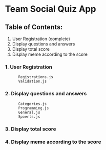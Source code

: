 # Team Social Quiz App

## Table of Contents:


1. User Registration (complete)
2. Display questions and answers
3. Display total score
4. Display meme according to the score

### 1. User Registration 
          Registrations.js
          Validation.js
          
### 2. Display questions and answers
          Categories.js
          Programming.js
          General.js
          Spoerts.js
          
### 3. Display total score
### 4. Display meme according to the score

